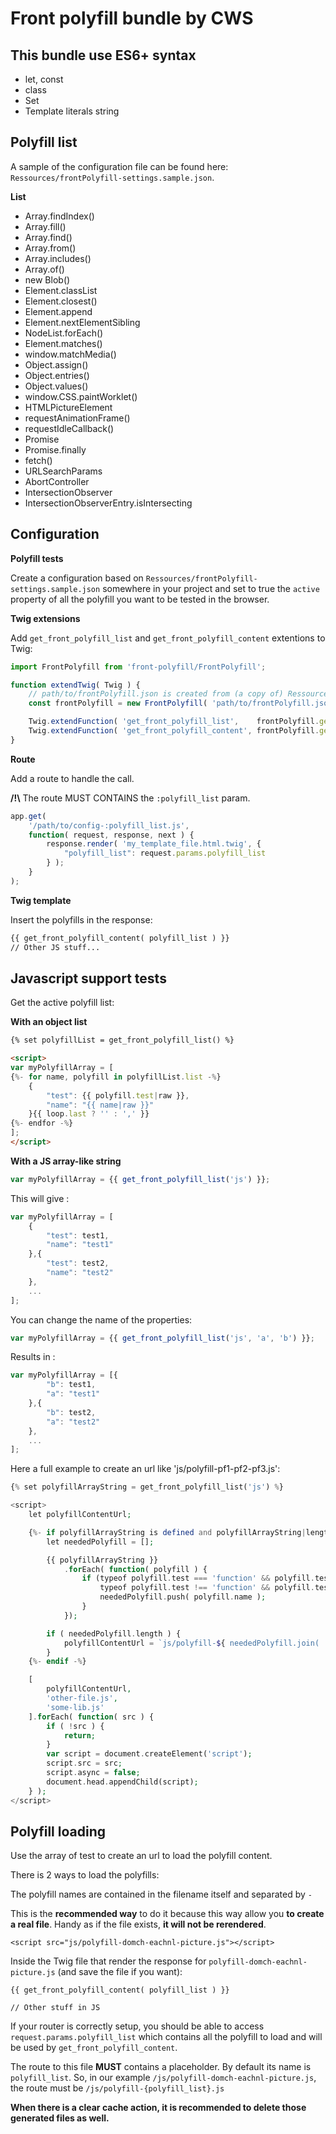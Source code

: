 # Front polyfill bundle by CWS


## This bundle use ES6+ syntax

* let, const
* class
* Set
* Template literals string

## Polyfill list

A sample of the configuration file can be found here: `Ressources/frontPolyfill-settings.sample.json`.

**List**

* Array.findIndex()
* Array.fill()
* Array.find()
* Array.from()
* Array.includes()
* Array.of()
* new Blob()
* Element.classList
* Element.closest()
* Element.append
* Element.nextElementSibling
* NodeList.forEach()
* Element.matches()
* window.matchMedia()
* Object.assign()
* Object.entries()
* Object.values()
* window.CSS.paintWorklet()
* HTMLPictureElement
* requestAnimationFrame()
* requestIdleCallback()
* Promise
* Promise.finally
* fetch()
* URLSearchParams
* AbortController
* IntersectionObserver
* IntersectionObserverEntry.isIntersecting


## Configuration

**Polyfill tests**

Create a configuration based on `Ressources/frontPolyfill-settings.sample.json` somewhere in your project and set to true the `active` property of all the polyfill you want to be tested in the browser.

**Twig extensions**

Add `get_front_polyfill_list` and `get_front_polyfill_content` extentions to Twig:

```js
import FrontPolyfill from 'front-polyfill/FrontPolyfill';

function extendTwig( Twig ) {
    // path/to/frontPolyfill.json is created from (a copy of) Ressources/frontPolyfill-settings.sample.json
    const frontPolyfill = new FrontPolyfill( 'path/to/frontPolyfill.json' );

    Twig.extendFunction( 'get_front_polyfill_list',    frontPolyfill.getPolyfillList );
    Twig.extendFunction( 'get_front_polyfill_content', frontPolyfill.getPolyfillContent );
}
```

**Route**

Add a route to handle the call.

**/!\\** The route MUST CONTAINS the `:polyfill_list` param.

```js
app.get(
    '/path/to/config-:polyfill_list.js',
    function( request, response, next ) {
        response.render( 'my_template_file.html.twig', {
            "polyfill_list": request.params.polyfill_list
        } );
    }
);
```


**Twig template**

Insert the polyfills in the response:

```html
{{ get_front_polyfill_content( polyfill_list ) }}
// Other JS stuff...
```


## Javascript support tests

Get the active polyfill list:

**With an object list**

```html
{% set polyfillList = get_front_polyfill_list() %}

<script>
var myPolyfillArray = [
{%- for name, polyfill in polyfillList.list -%}
    {
        "test": {{ polyfill.test|raw }},
        "name": "{{ name|raw }}"
    }{{ loop.last ? '' : ',' }}
{%- endfor -%}
];
</script>
```

**With a JS array-like string**

```js
var myPolyfillArray = {{ get_front_polyfill_list('js') }};
```

This will give :

```js
var myPolyfillArray = [
    {
        "test": test1,
        "name": "test1"
    },{
        "test": test2,
        "name": "test2"
    },
    ...
];
```

You can change the name of the properties:

```js
var myPolyfillArray = {{ get_front_polyfill_list('js', 'a', 'b') }};
```

Results in :

```js
var myPolyfillArray = [{
        "b": test1,
        "a": "test1"
    },{
        "b": test2,
        "a": "test2"
    },
    ...
];
```


Here a full example to create an url like 'js/polyfill-pf1-pf2-pf3.js':

```php
{% set polyfillArrayString = get_front_polyfill_list('js') %}

<script>
    let polyfillContentUrl;

    {%- if polyfillArrayString is defined and polyfillArrayString|length > 2 -%}
        let neededPolyfill = [];

        {{ polyfillArrayString }}
            .forEach( function( polyfill ) {
                if (typeof polyfill.test === 'function' && polyfill.test() ||
                    typeof polyfill.test !== 'function' && polyfill.test) {
                    neededPolyfill.push( polyfill.name );
                }
            });

        if ( neededPolyfill.length ) {
            polyfillContentUrl = `js/polyfill-${ neededPolyfill.join( '-' ) }.js`;
        }
    {%- endif -%}

    [
        polyfillContentUrl,
        'other-file.js',
        'some-lib.js'
    ].forEach( function( src ) {
        if ( !src ) {
            return;
        }
        var script = document.createElement('script');
        script.src = src;
        script.async = false;
        document.head.appendChild(script);
    } );
</script>
```


## Polyfill loading

Use the array of test to create an url to load the polyfill content.

There is 2 ways to load the polyfills:


The polyfill names are contained in the filename itself and separated by `-`

This is the **recommended way** to do it because this way allow you **to create a real file**. Handy as if the file exists, **it will not be rerendered**.

```
<script src="js/polyfill-domch-eachnl-picture.js"></script>
```

Inside the Twig file that render the response for `polyfill-domch-eachnl-picture.js` (and save the file if you want):

```
{{ get_front_polyfill_content( polyfill_list ) }}

// Other stuff in JS
```

If your router is correctly setup, you should be able to access `request.params.polyfill_list` which contains all the polyfill to load and will be used by `get_front_polyfill_content`.

The route to this file **MUST** contains a placeholder. By default its name is `polyfill_list`. So, in our example `/js/polyfill-domch-eachnl-picture.js`, the route must be `/js/polyfill-{polyfill_list}.js`


**When there is a clear cache action, it is recommended to delete those generated files as well.**
